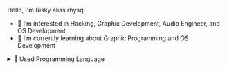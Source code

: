 Hello, i'm Risky alias rhysqi

- 👀 I’m interested in Hacking, Graphic Development, Audio Engineer, and OS Development
- 🌱 I’m currently learning about Graphic Programming and OS Development

<details>
  <summary>📜 Used Programming Language</summary>
  <br>
  <div>
    <img height="70px" src="https://upload.wikimedia.org/wikipedia/commons/thumb/1/18/C_Programming_Language.svg/1200px-C_Programming_Language.svg.png">
    <img height="70px" src="https://upload.wikimedia.org/wikipedia/commons/thumb/1/18/ISO_C%2B%2B_Logo.svg/306px-ISO_C%2B%2B_Logo.svg.png?20170928190710">
    <img height="60px" src="https://github.com/rhysqi1/assets/blob/main/X86_ASM.png">
    <img height="90px" src="https://github.com/rhysqi1/assets/blob/main/Java.svg">
<!--     <img height="50px" src="https://docs.python.org/3/_static/py.svg"> -->
  </div>
</details>


<!---
rhysqi1/rhysqi1 is a ✨ special ✨ repository because its `README.md` (this file) appears on your GitHub profile.
You can click the Preview link to take a look at your changes.
--->
